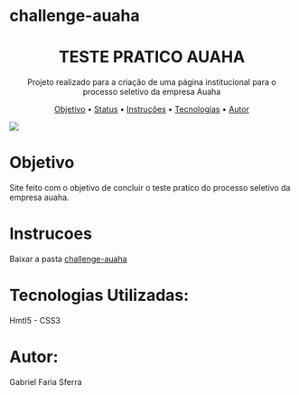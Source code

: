 # challenge-auaha
<h1 align="center">TESTE PRATICO AUAHA</h1>
<p align="center">Projeto realizado para a criação de uma página institucional para o processo seletivo da empresa Auaha</p>
<p align="center">
<a href="#objetivo">Objetivo</a> •
<a href="status">Status</a> • 
<a href="#instrucoes">Instruções</a> • 
<a href="#tecnologias">Tecnologias</a> • 
<a href="#autor">Autor</a> 
</p>
<img src="https://user-images.githubusercontent.com/83479037/152681268-342d1478-1190-4b0a-8353-3ea33d3de805.png">
<div id="objetivo">
  <h1>Objetivo</h1>
  <p>Site feito com o objetivo de concluir o teste pratico do processo seletivo da empresa auaha.</p>
<div id="instrucoes">
  <h1>Instrucoes</h1>
  <p>Baixar a pasta <a href="https://github.com/Hyperzinhu/challenge-auaha/tree/main/challenge-auaha">challenge-auaha</a></p>
<div id="tecnologias">
  <h1>Tecnologias Utilizadas:</h1>
  <p>Hmtl5 - CSS3
<div id="autor">
  <h1>Autor:</h1>
  <p>Gabriel Faria Sferra </p>
